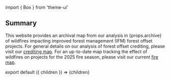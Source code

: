 import { Box } from 'theme-ui'

## Summary

This website provides an archival map from our analysis in {props.archive} of wildfires impacting improved forest management (IFM) forest offset projects. For general details on our analysis of forest offset crediting, please visit our [crediting map](/research/forest-offsets-crediting). For an up-to-date map tracking the effect of wildfires on projects for the 2025 fire season, please visit our current [fire map](/research/forest-offsets-fires).

export default ({ children }) => <Box>{children}</Box>
